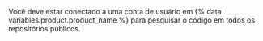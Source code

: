 Você deve estar conectado a uma conta de usuário em {% data variables.product.product_name %} para pesquisar o código em todos os repositórios públicos.
